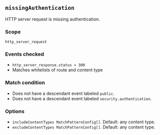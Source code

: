 ## `missingAuthentication`

HTTP server request is missing authentication.

### Scope

`http_server_request`

### Events checked

- `http_server_response.status < 300`
- Matches whitelists of route and content type

### Match condition

- Does not have a descendant event labeled `public`.
- Does not have a descendant event labeled `security.authentication`.

### Options

- `includeContentTypes MatchPatternConfig[]`. Default: any content type.
- `excludeContentTypes MatchPatternConfig[]`. Default: any content type.
